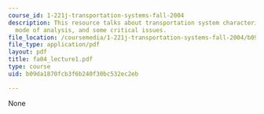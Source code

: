 ```yaml
---
course_id: 1-221j-transportation-systems-fall-2004
description: This resource talks about transportation system characterization, phases,
  mode of analysis, and some critical issues.
file_location: /coursemedia/1-221j-transportation-systems-fall-2004/b09da1870fcb3f6b240f30bc532ec2eb_fa04_lecture1.pdf
file_type: application/pdf
layout: pdf
title: fa04_lecture1.pdf
type: course
uid: b09da1870fcb3f6b240f30bc532ec2eb

---
```

None